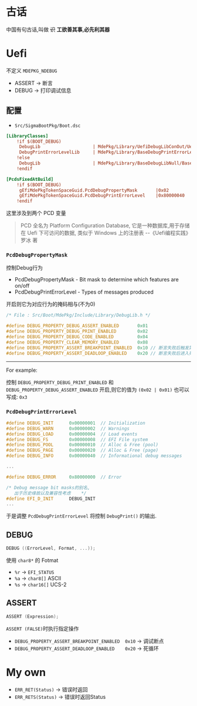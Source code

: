 # 古话

中国有句古话,叫做 ~~识~~ **工欲善其事,必先利其器**

# Uefi

不定义 `MDEPKG_NDEBUG`

- ASSERT -> 断言
- DEBUG -> 打印调试信息

## 配置

- `Src/SigmaBootPkg/Boot.dsc`

```ini
[LibraryClasses]
    !if $(BOOT_DEBUG)
     DebugLib                    | MdePkg/Library/UefiDebugLibConOut/UefiDebugLibConOut.inf
     DebugPrintErrorLevelLib     | MdePkg/Library/BaseDebugPrintErrorLevelLib/BaseDebugPrintErrorLevelLib.inf
    !else
     DebugLib                    | MdePkg/Library/BaseDebugLibNull/BaseDebugLibNull.inf
    !endif

[PcdsFixedAtBuild]
    !if $(BOOT_DEBUG)
     gEfiMdePkgTokenSpaceGuid.PcdDebugPropertyMask       |0x02
     gEfiMdePkgTokenSpaceGuid.PcdDebugPrintErrorLevel    |0x80000040
    !endif
```

这里涉及到两个 PCD 变量

> PCD 全名为 Platform Configuration Database, 它是一种数据库,用于存储在 Uefi 下可访问的数据,
> 类似于 Windows 上的注册表                                --《Uefi编程实践》 罗冰 著

### `PcdDebugPropertyMask`

控制Debug行为

* PcdDebugPropertyMask - Bit mask to determine which features are on/off
* PcdDebugPrintErrorLevel - Types of messages produced

开启则它为对应行为的掩码相与(不为0)

```c++
/* File : Src/Boot/MdePkg/Include/Library/DebugLib.h */

#define DEBUG_PROPERTY_DEBUG_ASSERT_ENABLED       0x01
#define DEBUG_PROPERTY_DEBUG_PRINT_ENABLED        0x02
#define DEBUG_PROPERTY_DEBUG_CODE_ENABLED         0x04
#define DEBUG_PROPERTY_CLEAR_MEMORY_ENABLED       0x08
#define DEBUG_PROPERTY_ASSERT_BREAKPOINT_ENABLED  0x10 // 断言失败后触发第3号异常 (#BP)
#define DEBUG_PROPERTY_ASSERT_DEADLOOP_ENABLED    0x20 // 断言失败后进入死循环, 实际断点优先
```

---

For example:

控制 `DEBUG_PROPERTY_DEBUG_PRINT_ENABLED` 和 `DEBUG_PROPERTY_DEBUG_ASSERT_ENABLED` 开启,则它的值为 `(0x02 | 0x01)` 也可以写成: `0x3`

### `PcdDebugPrintErrorLevel`

```c++
#define DEBUG_INIT      0x00000001  // Initialization
#define DEBUG_WARN      0x00000002  // Warnings
#define DEBUG_LOAD      0x00000004  // Load events
#define DEBUG_FS        0x00000008  // EFI File system
#define DEBUG_POOL      0x00000010  // Alloc & Free (pool)
#define DEBUG_PAGE      0x00000020  // Alloc & Free (page)
#define DEBUG_INFO      0x00000040  // Informational debug messages

...

#define DEBUG_ERROR     0x80000000  // Error

/* Debug message bit masks的别名,
   出于历史缘故以及兼容性考虑    */
#define EFI_D_INIT      DEBUG_INIT
...

```

于是调整 `PcdDebugPrintErrorLevel` 将控制 `DebugPrint()` 的输出.

## DEBUG

```c++
DEBUG ((ErrorLevel, Format, ...));
```

使用 `char8*` 的 Fotmat

- `%r` -> `EFI_STATUS`
- `%a` -> `char8[]` ASCII
- `%s` -> `char16[]` UCS-2

## ASSERT

```c++
ASSERT (Expression);
```

`ASSERT (FALSE)`时执行指定操作

- `DEBUG_PROPERTY_ASSERT_BREAKPOINT_ENABLED  0x10` -> 调试断点
- `DEBUG_PROPERTY_ASSERT_DEADLOOP_ENABLED    0x20` -> 死循环

# My own

- `ERR_RET(Status)` -> 错误时返回
- `ERR_RETS(Status)` -> 错误时返回Status

